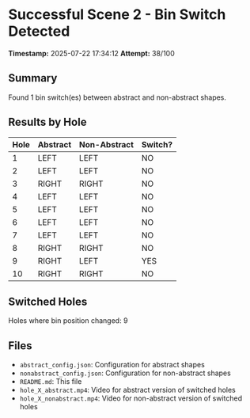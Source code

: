 # Successful Scene 2 - Bin Switch Detected

**Timestamp:** 2025-07-22 17:34:12
**Attempt:** 38/100

## Summary

Found 1 bin switch(es) between abstract and non-abstract shapes.

## Results by Hole

| Hole | Abstract | Non-Abstract | Switch? |
|------|----------|--------------|---------|
| 1 | LEFT | LEFT | NO |
| 2 | LEFT | LEFT | NO |
| 3 | RIGHT | RIGHT | NO |
| 4 | LEFT | LEFT | NO |
| 5 | LEFT | LEFT | NO |
| 6 | LEFT | LEFT | NO |
| 7 | LEFT | LEFT | NO |
| 8 | RIGHT | RIGHT | NO |
| 9 | RIGHT | LEFT | YES |
| 10 | RIGHT | RIGHT | NO |

## Switched Holes
Holes where bin position changed: 9

## Files
- `abstract_config.json`: Configuration for abstract shapes
- `nonabstract_config.json`: Configuration for non-abstract shapes
- `README.md`: This file
- `hole_X_abstract.mp4`: Video for abstract version of switched holes
- `hole_X_nonabstract.mp4`: Video for non-abstract version of switched holes
